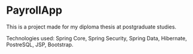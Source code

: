 # PayrollApp

This is a project made for my diploma thesis at postgraduate studies.

Technologies used: Spring Core, Spring Security, Spring Data, Hibernate, PostreSQL, JSP, Bootstrap.
